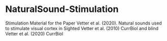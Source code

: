 # NaturalSound-Stimulation
Stimulation Material for the Paper Vetter et al. (2020). Natural sounds used to stimulate visual cortex in Sighted Vetter et al. (2010) CurrBiol and blind Vetter et al.  (2020) CurrBiol 
